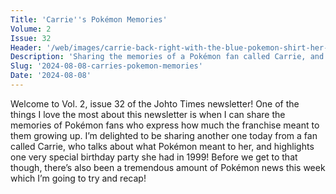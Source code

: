 ```yaml
---
Title: 'Carrie''s Pokémon Memories'
Volume: 2
Issue: 32
Header: '/web/images/carrie-back-right-with-the-blue-pokemon-shirt-her-brother-and-her-friends-come-together-to-celebrate.jpeg'
Description: 'Sharing the memories of a Pokémon fan called Carrie, and her awesome Pokémon-themed birthday party in 1999! Plus, a recap of the latest Pokémon news'
Slug: '2024-08-08-carries-pokemon-memories'
Date: '2024-08-08'
---
```

Welcome to Vol. 2, issue 32 of the Johto Times newsletter! One of the things I love the most about this newsletter is when I can share the memories of Pokémon fans who express how much the franchise meant to them growing up. I’m delighted to be sharing another one today from a fan called Carrie, who talks about what Pokémon meant to her, and highlights one very special birthday party she had in 1999!
Before we get to that though, there’s also been a tremendous amount of Pokémon news this week which I’m going to try and recap!